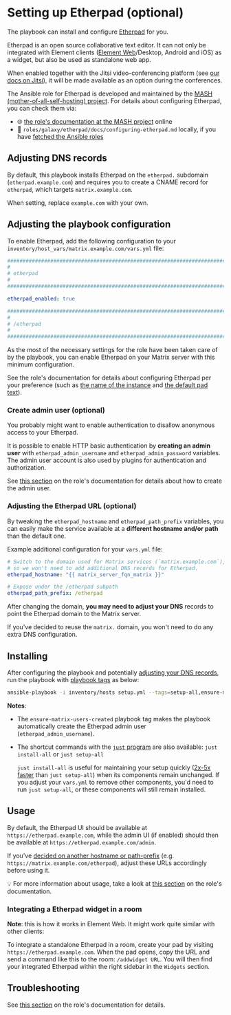 <!--
SPDX-FileCopyrightText: 2021 Béla Becker
SPDX-FileCopyrightText: 2021 - 2024 Slavi Pantaleev
SPDX-FileCopyrightText: 2021 pushytoxin
SPDX-FileCopyrightText: 2022 Jim Myhrberg
SPDX-FileCopyrightText: 2022 Nikita Chernyi
SPDX-FileCopyrightText: 2022 felixx9
SPDX-FileCopyrightText: 2024 - 2025 Suguru Hirahara

SPDX-License-Identifier: AGPL-3.0-or-later
-->

# Setting up Etherpad (optional)

The playbook can install and configure [Etherpad](https://etherpad.org) for you.

Etherpad is an open source collaborative text editor. It can not only be integrated with Element clients ([Element Web](configuring-playbook-client-element-web.md)/Desktop, Android and iOS) as a widget, but also be used as standalone web app.

When enabled together with the Jitsi video-conferencing platform (see [our docs on Jitsi](configuring-playbook-jitsi.md)), it will be made available as an option during the conferences.

The Ansible role for Etherpad is developed and maintained by the [MASH (mother-of-all-self-hosting) project](https://github.com/mother-of-all-self-hosting/ansible-role-etherpad). For details about configuring Etherpad, you can check them via:
- 🌐 [the role's documentation at the MASH project](https://github.com/mother-of-all-self-hosting/ansible-role-etherpad/blob/main/docs/configuring-etherpad.md) online
- 📁 `roles/galaxy/etherpad/docs/configuring-etherpad.md` locally, if you have [fetched the Ansible roles](installing.md#update-ansible-roles)

## Adjusting DNS records

By default, this playbook installs Etherpad on the `etherpad.` subdomain (`etherpad.example.com`) and requires you to create a CNAME record for `etherpad`, which targets `matrix.example.com`.

When setting, replace `example.com` with your own.

## Adjusting the playbook configuration

To enable Etherpad, add the following configuration to your `inventory/host_vars/matrix.example.com/vars.yml` file:

```yaml
########################################################################
#                                                                      #
# etherpad                                                             #
#                                                                      #
########################################################################

etherpad_enabled: true

########################################################################
#                                                                      #
# /etherpad                                                            #
#                                                                      #
########################################################################
```

As the most of the necessary settings for the role have been taken care of by the playbook, you can enable Etherpad on your Matrix server with this minimum configuration.

See the role's documentation for details about configuring Etherpad per your preference (such as [the name of the instance](https://github.com/mother-of-all-self-hosting/ansible-role-etherpad/blob/main/docs/configuring-etherpad.md#set-the-name-of-the-instance-optional) and [the default pad text](https://github.com/mother-of-all-self-hosting/ansible-role-etherpad/blob/main/docs/configuring-etherpad.md#set-the-default-text-optional)).

### Create admin user (optional)

You probably might want to enable authentication to disallow anonymous access to your Etherpad.

It is possible to enable HTTP basic authentication by **creating an admin user** with `etherpad_admin_username` and `etherpad_admin_password` variables. The admin user account is also used by plugins for authentication and authorization.

See [this section](https://github.com/mother-of-all-self-hosting/ansible-role-etherpad/blob/main/docs/configuring-etherpad.md#create-admin-user-optional) on the role's documentation for details about how to create the admin user.

### Adjusting the Etherpad URL (optional)

By tweaking the `etherpad_hostname` and `etherpad_path_prefix` variables, you can easily make the service available at a **different hostname and/or path** than the default one.

Example additional configuration for your `vars.yml` file:

```yaml
# Switch to the domain used for Matrix services (`matrix.example.com`),
# so we won't need to add additional DNS records for Etherpad.
etherpad_hostname: "{{ matrix_server_fqn_matrix }}"

# Expose under the /etherpad subpath
etherpad_path_prefix: /etherpad
```

After changing the domain, **you may need to adjust your DNS** records to point the Etherpad domain to the Matrix server.

If you've decided to reuse the `matrix.` domain, you won't need to do any extra DNS configuration.

## Installing

After configuring the playbook and potentially [adjusting your DNS records](#adjusting-dns-records), run the playbook with [playbook tags](playbook-tags.md) as below:

<!-- NOTE: let this conservative command run (instead of install-all) to make it clear that failure of the command means something is clearly broken. -->
```sh
ansible-playbook -i inventory/hosts setup.yml --tags=setup-all,ensure-matrix-users-created,start
```

**Notes**:

- The `ensure-matrix-users-created` playbook tag makes the playbook automatically create the Etherpad admin user (`etherpad_admin_username`).

- The shortcut commands with the [`just` program](just.md) are also available: `just install-all` or `just setup-all`

  `just install-all` is useful for maintaining your setup quickly ([2x-5x faster](../CHANGELOG.md#2x-5x-performance-improvements-in-playbook-runtime) than `just setup-all`) when its components remain unchanged. If you adjust your `vars.yml` to remove other components, you'd need to run `just setup-all`, or these components will still remain installed.

## Usage

By default, the Etherpad UI should be available at `https://etherpad.example.com`, while the admin UI (if enabled) should then be available at `https://etherpad.example.com/admin`.

If you've [decided on another hostname or path-prefix](#adjusting-the-etherpad-url-optional) (e.g. `https://matrix.example.com/etherpad`), adjust these URLs accordingly before using it.

💡 For more information about usage, take a look at [this section](https://github.com/mother-of-all-self-hosting/ansible-role-etherpad/blob/main/docs/configuring-etherpad.md#usage) on the role's documentation.

### Integrating a Etherpad widget in a room

**Note**: this is how it works in Element Web. It might work quite similar with other clients:

To integrate a standalone Etherpad in a room, create your pad by visiting `https://etherpad.example.com`. When the pad opens, copy the URL and send a command like this to the room: `/addwidget URL`. You will then find your integrated Etherpad within the right sidebar in the `Widgets` section.

## Troubleshooting

See [this section](https://github.com/mother-of-all-self-hosting/ansible-role-etherpad/blob/main/docs/configuring-etherpad.md#troubleshooting) on the role's documentation for details.
